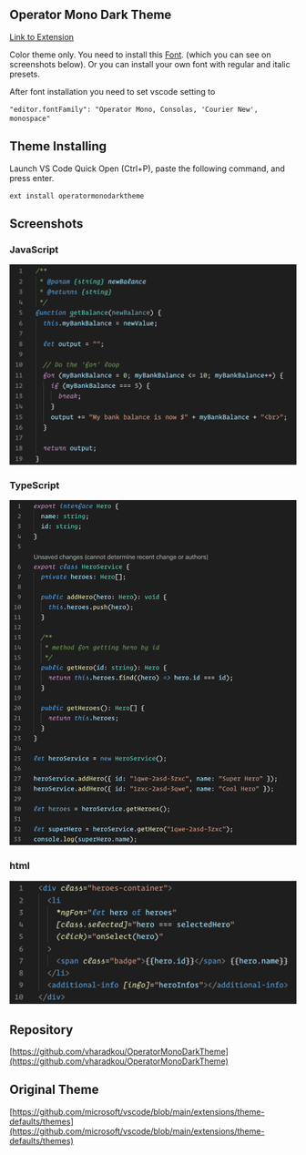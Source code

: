 ## Operator Mono Dark Theme

[Link to Extension](https://marketplace.visualstudio.com/items?itemName=Valiantsin.operatormonodarktheme)

Color theme only. You need to install this [Font](https://www.typography.com/blog/introducing-operator). (which you can see on screenshots below).
Or you can install your own font with regular and italic presets.

After font installation you need to set vscode setting to

```
"editor.fontFamily": "Operator Mono, Consolas, 'Courier New', monospace"
```

## Theme Installing

Launch VS Code Quick Open (Ctrl+P), paste the following command, and press enter.

```
ext install operatormonodarktheme
```

## Screenshots

### JavaScript

![](https://raw.githubusercontent.com/vharadkou/OperatorMonoDarkTheme/master/screenshots/js.png)

### TypeScript

![](https://raw.githubusercontent.com/vharadkou/OperatorMonoDarkTheme/master/screenshots/ts.png)

### html

![](https://raw.githubusercontent.com/vharadkou/OperatorMonoDarkTheme/master/screenshots/html.png)

## Repository

[https://github.com/vharadkou/OperatorMonoDarkTheme](https://github.com/vharadkou/OperatorMonoDarkTheme)

## Original Theme

[https://github.com/microsoft/vscode/blob/main/extensions/theme-defaults/themes](https://github.com/microsoft/vscode/blob/main/extensions/theme-defaults/themes)
